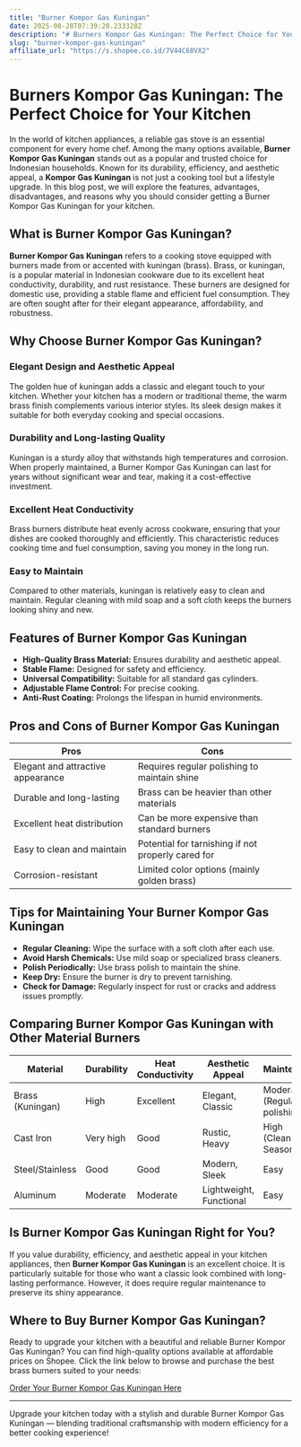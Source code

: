 ```yaml
---
title: "Burner Kompor Gas Kuningan"
date: 2025-08-28T07:39:20.233328Z
description: "# Burners Kompor Gas Kuningan: The Perfect Choice for Your Kitchen..."
slug: "burner-kompor-gas-kuningan"
affiliate_url: "https://s.shopee.co.id/7V44C68VX2"
---
```

# Burners Kompor Gas Kuningan: The Perfect Choice for Your Kitchen

In the world of kitchen appliances, a reliable gas stove is an essential component for every home chef. Among the many options available, **Burner Kompor Gas Kuningan** stands out as a popular and trusted choice for Indonesian households. Known for its durability, efficiency, and aesthetic appeal, a **Kompor Gas Kuningan** is not just a cooking tool but a lifestyle upgrade. In this blog post, we will explore the features, advantages, disadvantages, and reasons why you should consider getting a Burner Kompor Gas Kuningan for your kitchen.

## What is Burner Kompor Gas Kuningan?

**Burner Kompor Gas Kuningan** refers to a cooking stove equipped with burners made from or accented with kuningan (brass). Brass, or kuningan, is a popular material in Indonesian cookware due to its excellent heat conductivity, durability, and rust resistance. These burners are designed for domestic use, providing a stable flame and efficient fuel consumption. They are often sought after for their elegant appearance, affordability, and robustness.

## Why Choose Burner Kompor Gas Kuningan?

### Elegant Design and Aesthetic Appeal

The golden hue of kuningan adds a classic and elegant touch to your kitchen. Whether your kitchen has a modern or traditional theme, the warm brass finish complements various interior styles. Its sleek design makes it suitable for both everyday cooking and special occasions.

### Durability and Long-lasting Quality

Kuningan is a sturdy alloy that withstands high temperatures and corrosion. When properly maintained, a Burner Kompor Gas Kuningan can last for years without significant wear and tear, making it a cost-effective investment.

### Excellent Heat Conductivity

Brass burners distribute heat evenly across cookware, ensuring that your dishes are cooked thoroughly and efficiently. This characteristic reduces cooking time and fuel consumption, saving you money in the long run.

### Easy to Maintain

Compared to other materials, kuningan is relatively easy to clean and maintain. Regular cleaning with mild soap and a soft cloth keeps the burners looking shiny and new.

## Features of Burner Kompor Gas Kuningan

- **High-Quality Brass Material:** Ensures durability and aesthetic appeal.
- **Stable Flame:** Designed for safety and efficiency.
- **Universal Compatibility:** Suitable for all standard gas cylinders.
- **Adjustable Flame Control:** For precise cooking.
- **Anti-Rust Coating:** Prolongs the lifespan in humid environments.

## Pros and Cons of Burner Kompor Gas Kuningan

| **Pros**                                   | **Cons**                                     |
|--------------------------------------------|----------------------------------------------|
| Elegant and attractive appearance       | Requires regular polishing to maintain shine |
| Durable and long-lasting                 | Brass can be heavier than other materials  |
| Excellent heat distribution              | Can be more expensive than standard burners |
| Easy to clean and maintain               | Potential for tarnishing if not properly cared for |
| Corrosion-resistant                     | Limited color options (mainly golden brass) |

## Tips for Maintaining Your Burner Kompor Gas Kuningan

- **Regular Cleaning:** Wipe the surface with a soft cloth after each use.
- **Avoid Harsh Chemicals:** Use mild soap or specialized brass cleaners.
- **Polish Periodically:** Use brass polish to maintain the shine.
- **Keep Dry:** Ensure the burner is dry to prevent tarnishing.
- **Check for Damage:** Regularly inspect for rust or cracks and address issues promptly.

## Comparing Burner Kompor Gas Kuningan with Other Material Burners

| Material           | Durability   | Heat Conductivity | Aesthetic Appeal   | Maintenance       |
|-------------------|--------------|-------------------|---------------------|------------------|
| Brass (Kuningan)  | High         | Excellent         | Elegant, Classic   | Moderate (Regular polishing) |
| Cast Iron        | Very high    | Good              | Rustic, Heavy     | High (Cleaning & Seasoning) |
| Steel/Stainless| Good           | Good              | Modern, Sleek     | Easy             |
| Aluminum         | Moderate       | Moderate          | Lightweight, Functional | Easy             |

## Is Burner Kompor Gas Kuningan Right for You?

If you value durability, efficiency, and aesthetic appeal in your kitchen appliances, then **Burner Kompor Gas Kuningan** is an excellent choice. It is particularly suitable for those who want a classic look combined with long-lasting performance. However, it does require regular maintenance to preserve its shiny appearance.

## Where to Buy Burner Kompor Gas Kuningan?

Ready to upgrade your kitchen with a beautiful and reliable Burner Kompor Gas Kuningan? You can find high-quality options available at affordable prices on Shopee. Click the link below to browse and purchase the best brass burners suited to your needs:

[Order Your Burner Kompor Gas Kuningan Here](https://s.shopee.co.id/7V44C68VX2)

---

Upgrade your kitchen today with a stylish and durable Burner Kompor Gas Kuningan — blending traditional craftsmanship with modern efficiency for a better cooking experience!